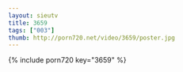 ```yaml
--- 
layout: sieutv
title: 3659
tags: ["003"]
thumb: http://porn720.net/video/3659/poster.jpg
---
```

{% include porn720 key="3659" %} 
